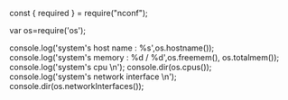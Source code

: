 
const { required } = require("nconf");

var os=require('os');

console.log('system\'s host name : %s',os.hostname());
console.log('system\'s memory : %d / %d',os.freemem(), os.totalmem());
console.log('system\'s cpu \n');
console.dir(os.cpus());
console.log('system\'s network interface \n');
console.dir(os.networkInterfaces());